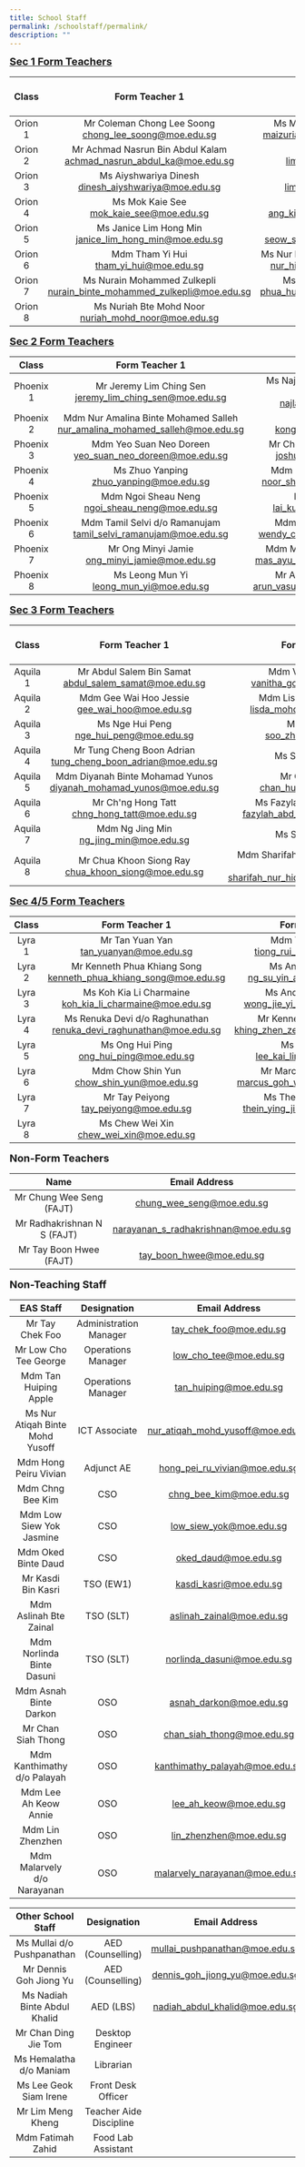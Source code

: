 ```yaml
---
title: School Staff
permalink: /schoolstaff/permalink/
description: ""
---
```

<b style="background-color: initial;"><u><font size="4">Sec 1 Form Teachers</font></u></b>

| Class | Form Teacher 1 | Form Teacher 2# | Form Teacher 3 |
|:---:|:---:|:---:|:---:|
| Orion 1 | Mr Coleman Chong Lee Soong<br>chong_lee_soong@moe.edu.sg | Ms Maizuriah Binte Mohd Yasin<br>maizuriah_mohd_yasin@moe.edu.sg |  |
| Orion 2 | Mr Achmad Nasrun Bin Abdul Kalam<br>achmad_nasrun_abdul_ka@moe.edu.sg | Ms Lim Li Ting<br>lim_li_ting_a@moe.edu.sg |  |
| Orion 3 | Ms Aiyshwariya Dinesh<br>dinesh_aiyshwariya@moe.edu.sg | Mdm Lim Chien Ru<br>lim_chien_ru@moe.edu.sg |  |
|  Orion 4 | Ms Mok Kaie See<br>mok_kaie_see@moe.edu.sg  | Mr Jason Ang<br>ang_kian_kok_jason@moe.edu.sg |  |
|  Orion 5 | Ms Janice Lim Hong Min<br>janice_lim_hong_min@moe.edu.sg | Mdm Joyce Seow<br>seow_sok_teng_joyce@moe.edu.sg |  |
|  Orion 6 | Mdm Tham Yi Hui<br>tham_yi_hui@moe.edu.sg | Ms Nur Hidayah Liyana Binte Mohd N<br>nur_hidayah_liyana@moe.edu.sg |  |
| Orion 7 |  Ms Nurain Mohammed Zulkepli<br>nurain_binte_mohammed_zulkepli@moe.edu.sg | Ms Dorothy Phua Hui Hong<br>phua_hui_hong_dorothy@moe.edu.sg |  |
| Orion 8   |  Ms Nuriah Bte Mohd Noor <br>nuriah_mohd_noor@moe.edu.sg |   |   |

<b style="background-color: initial;"><u><font size="4">Sec 2 Form Teachers</font></u></b>

| Class | Form Teacher 1 | Form Teacher 2 | Form Teacher 3 |
|:---:|:---:|:---:|:---:|
| Phoenix 1 | Mr Jeremy Lim Ching Sen<br>jeremy_lim_ching_sen@moe.edu.sg | Ms Najla Banu Bte Feroz Akbar Abdullah<br>najla_banu@moe.edu.sg |  |
| Phoenix 2 | Mdm Nur Amalina Binte Mohamed Salleh<br>nur_amalina_mohamed_salleh@moe.edu.sg | Ms Kong Tze Xin <br>kong_tze_xin@moe.edu.sg |  |
|  Phoenix 3 | Mdm Yeo Suan Neo Doreen<br>yeo_suan_neo_doreen@moe.edu.sg | Mr Choo Chee Chong Joshua<br>joshua_choo@moe.edu.sg  |  |
| Phoenix 4 |  Ms Zhuo Yanping<br>zhuo_yanping@moe.edu.sg  | Mdm Noor Shida Bte Hassan<br>noor_shida_hassan@moe.edu.sg |  |
|  Phoenix 5 | Mdm Ngoi Sheau Neng<br>ngoi_sheau_neng@moe.edu.sg | Mr Lai Kuok Liang<br>lai_kuok_liang@moe.edu.sg |  |
|  Phoenix 6 | Mdm Tamil Selvi d/o Ramanujam<br>tamil_selvi_ramanujam@moe.edu.sg | Mdm Wendy Chen Jin Jing<br>wendy_chen_jin_jing@moe.edu.sg  |  |
| Phoenix 7 | Mr Ong Minyi Jamie <br>ong_minyi_jamie@moe.edu.sg | Mdm Mas Ayu Bte Abdul Malek<br>mas_ayu_abdul_malek@moe.edu.sg | Mdm Lim Ching Ching <br>lim_ching_ching@moe.edu.sg   |
|  Phoenix 8 | Ms Leong Mun Yi<br>leong_mun_yi@moe.edu.sg   |  Mr Arun Vasudev Krishnan <br>arun_vasudev_krishnan@moe.edu.sg  |   |

<b style="background-color: initial;"><u><font size="4">Sec 3 Form Teachers</font></u></b>

| Class | Form Teacher 1 | Form Teacher 2 | Form Teacher 3 |
|:---:|:---:|:---:|:---:|
| Aquila 1 | Mr Abdul Salem Bin Samat<br>abdul_salem_samat@moe.edu.sg | Mdm Vanitha Govallau<br>vanitha_govallau@moe.edu.sg |  |
| Aquila 2 | Mdm Gee Wai Hoo Jessie<br>gee_wai_hoo@moe.edu.sg | Mdm Lisda Bte Mohd Amin<br>lisda_mohd_amin@moe.edu.sg |  <br> |
| Aquila 3 | Ms Nge Hui Peng<br>nge_hui_peng@moe.edu.sg | Ms Soo Zhi Yi<br>soo_zhi_yi@moe.edu.sg |  |
| Aquila 4 | Mr Tung Cheng Boon Adrian<br>tung_cheng_boon_adrian@moe.edu.sg | Ms Syazana Rashid  |  |
| Aquila 5 | Mdm Diyanah Binte Mohamad Yunos<br>diyanah_mohamad_yunos@moe.edu.sg | Mr Chan Hua Zhi<br>chan_huazhi@moe.edu.sg |  |
| Aquila 6 |  Mr Ch'ng Hong Tatt<br>chng_hong_tatt@moe.edu.sg  | Ms Fazylah Bte Abd Rahman <br>fazylah_abd_rahman@moe.edu.sg |  |
| Aquila 7   | Mdm Ng Jing Min<br>ng_jing_min@moe.edu.sg | Ms Sharifah Zulkifli |  |
|  Aquila 8  | Mr Chua Khoon Siong Ray<br>chua_khoon_siong@moe.edu.sg  |  Mdm Sharifah Nur Hidayah Bte Omar Albar  <br>sharifah_nur_hidayah_omar@moe.edu.sg |   |


<b style="background-color: initial;"><u><font size="4">Sec 4/5 Form Teachers</font></u></b>

| Class | Form Teacher 1  | Form Teacher 2 | Form Teacher 3 |
|:---:|:---:|:---:|:---:|
| Lyra 1 | Mr Tan Yuan Yan<br>tan_yuanyan@moe.edu.sg | Mdm Tiong Rui Shan<br>tiong_rui_shan@moe.edu.sg |  |
| Lyra 2 | Mr Kenneth Phua Khiang Song<br>kenneth_phua_khiang_song@moe.edu.sg | Ms Andrea Ng Su Yin<br>ng_su_yin_andrea@moe.edu.sg |  |
| Lyra 3 | Ms Koh Kia Li Charmaine<br>koh_kia_li_charmaine@moe.edu.sg | Ms Andrea Wong Jie Yi<br>wong_jie_yi_andrea@moe.edu.sg |   |
| Lyra 4 | Ms Renuka Devi d/o Raghunathan <br>renuka_devi_raghunathan@moe.edu.sg | Mr Kenneth Khing Zhen Ze<br>khing_zhen_ze_kenneth@moe.edu.sg | Mdm Ong Lay Khim<br>ong_lay_khim_a@moe.edu.sg |
| Lyra 5 | Ms Ong Hui Ping <br>ong_hui_ping@moe.edu.sg | Ms Lee Kai Ling<br>lee_kai_ling_b@moe.edu.sg |  |
| Lyra 6 | Mdm Chow Shin Yun<br>chow_shin_yun@moe.edu.sg | Mr Marcus Goh Wei Ming <br>marcus_goh_wei_ming@moe.edu.sg |  |
| Lyra 7 | Mr Tay Peiyong <br>tay_peiyong@moe.edu.sg | Ms Thein Ying Jie Elena<br>thein_ying_jie_elena@moe.edu.sg |   |
|  Lyra 8 | Ms Chew Wei Xin<br>chew_wei_xin@moe.edu.sg |   |   |

<b style="background-color: initial;"><font size="4">Non-Form Teachers</font></b>

| Name | Email Address |
|:---:|:---:|
| Mr Chung Wee Seng (FAJT) | chung_wee_seng@moe.edu.sg |
| Mr Radhakrishnan N S (FAJT)  | narayanan_s_radhakrishnan@moe.edu.sg |
| Mr Tay Boon Hwee (FAJT)  | tay_boon_hwee@moe.edu.sg |

<b style="background-color: initial;"><font size="4">Non-Teaching Staff</font></b>

| EAS Staff | Designation | Email Address |
|:---:|:---:|:---:|
| Mr Tay Chek Foo | Administration Manager | tay_chek_foo@moe.edu.sg |
| Mr Low Cho Tee George | Operations Manager | low_cho_tee@moe.edu.sg |
|  Mdm Tan Huiping Apple | Operations Manager  | tan_huiping@moe.edu.sg  |
|  Ms Nur Atiqah Binte Mohd Yusoff | ICT Associate  | nur_atiqah_mohd_yusoff@moe.edu.sg |
|  Mdm Hong Peiru Vivian | Adjunct AE   | hong_pei_ru_vivian@moe.edu.sg |
|  Mdm Chng Bee Kim | CSO  | chng_bee_kim@moe.edu.sg |
|  Mdm Low Siew Yok Jasmine | CSO  | low_siew_yok@moe.edu.sg |
|  Mdm Oked Binte Daud | CSO  | oked_daud@moe.edu.sg |
|  Mr Kasdi Bin Kasri | TSO (EW1) | kasdi_kasri@moe.edu.sg |
| Mdm Aslinah Bte Zainal  |  TSO (SLT) |  aslinah_zainal@moe.edu.sg |
|  Mdm Norlinda Binte Dasuni | TSO (SLT) | norlinda_dasuni@moe.edu.sg |
|  Mdm Asnah Binte Darkon | OSO  | asnah_darkon@moe.edu.sg |
|  Mr Chan Siah Thong | OSO  | chan_siah_thong@moe.edu.sg |
| Mdm Kanthimathy d/o Palayah  | OSO  | kanthimathy_palayah@moe.edu.sg |
|  Mdm Lee Ah Keow Annie | OSO  | lee_ah_keow@moe.edu.sg |
| Mdm Lin Zhenzhen  | OSO  | lin_zhenzhen@moe.edu.sg |
|  Mdm Malarvely d/o Narayanan | OSO  | malarvely_narayanan@moe.edu.sg |

| Other School Staff | Designation | Email Address |
|:---:|:---:|:---:|
| Ms Mullai d/o Pushpanathan | AED (Counselling) | mullai_pushpanathan@moe.edu.sg |
|  Mr Dennis Goh Jiong Yu |  AED (Counselling) | dennis_goh_jiong_yu@moe.edu.sg  |
|  Ms Nadiah Binte Abdul Khalid | AED (LBS) | nadiah_abdul_khalid@moe.edu.sg |
| Mr Chan Ding Jie Tom  | Desktop Engineer   |  |
|  Ms Hemalatha d/o Maniam |  Librarian |   |
| Ms Lee Geok Siam Irene  | Front Desk Officer  |  |
| Mr Lim Meng Kheng  | Teacher Aide Discipline  |  |
| Mdm Fatimah Zahid | Food Lab Assistant |  |



